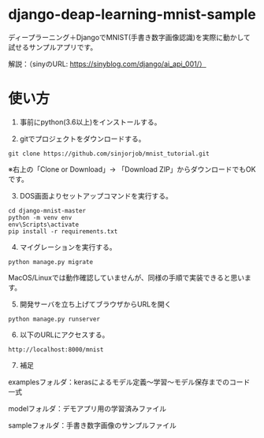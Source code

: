 ﻿# django-deap-learning-mnist-sample

ディープラーニング＋DjangoでMNIST(手書き数字画像認識)を実際に動かして試せるサンプルアプリです。

解説：（sinyのURL: https://sinyblog.com/django/ai_api_001/）

# 使い方

1. 事前にpython(3.6以上)をインストールする。

2. gitでプロジェクトをダウンロードする。

```
git clone https://github.com/sinjorjob/mnist_tutorial.git
```

※右上の「Clone or Download」→ 「Download ZIP」からダウンロードでもOKです。

3. DOS画面よりセットアップコマンドを実行する。


```
cd django-mnist-master
python -m venv env
env\Scripts\activate
pip install -r requirements.txt
```

4. マイグレーションを実行する。
```
python manage.py migrate
```

MacOS/Linuxでは動作確認していませんが、同様の手順で実装できると思います。

5. 開発サーバを立ち上げてブラウザからURLを開く


```
python manage.py runserver
```


6. 以下のURLにアクセスする。

```
http://localhost:8000/mnist
```

7. 補足

examplesフォルダ：kerasによるモデル定義～学習～モデル保存までのコード一式

modelフォルダ：デモアプリ用の学習済みファイル

sampleフォルダ：手書き数字画像のサンプルファイル